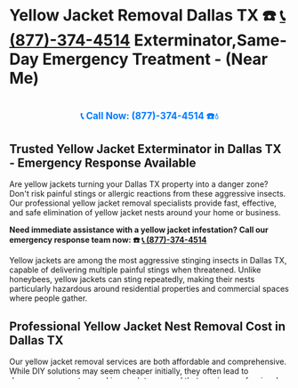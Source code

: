 # Yellow Jacket Removal Dallas TX ☎️ [📞 (877)-374-4514](https://pest-control-4514.netlify.app) Exterminator,Same-Day Emergency Treatment - (Near Me)
# 

<p align="center" style="font-size: 1.2em; font-weight: bold; margin: 20px 0;">
  <a href="https://pest-control-4514.netlify.app" target="_blank" style="color: #007BFF; text-decoration: none;">📞 Call Now: (877)-374-4514 ☎️💧</a>
</p>

## Trusted Yellow Jacket Exterminator in Dallas TX - Emergency Response Available

Are yellow jackets turning your Dallas TX property into a danger zone? Don't risk painful stings or allergic reactions from these aggressive insects. Our professional yellow jacket removal specialists provide fast, effective, and safe elimination of yellow jacket nests around your home or business.

**Need immediate assistance with a yellow jacket infestation? Call our emergency response team now: ☎️ [📞 (877)-374-4514](https://pest-control-4514.netlify.app)**

Yellow jackets are among the most aggressive stinging insects in Dallas TX, capable of delivering multiple painful stings when threatened. Unlike honeybees, yellow jackets can sting repeatedly, making their nests particularly hazardous around residential properties and commercial spaces where people gather.

## Professional Yellow Jacket Nest Removal Cost in Dallas TX

Our yellow jacket removal services are both affordable and comprehensive. While DIY solutions may seem cheaper initially, they often lead to dangerous encounters and incomplete removal that requires professional intervention later. Our yellow jacket extermination costs include:

- Complete nest identification and assessment

- Safe removal of the entire yellow jacket colony

- Preventative treatments to discourage future nests

- Property inspection for additional nests

- Recommendations for preventing future infestations

**Don't wait until someone gets hurt! Contact our expert team today: ☎️ [📞 (877)-374-4514](https://pest-control-4514.netlify.app)**

## How to Get Rid of Yellow Jackets in Dallas TX - Professional Methods

Our Dallas TX pest control specialists utilize proven techniques for complete yellow jacket elimination:

1. **Thorough Inspection**: We locate all yellow jacket nests on your property, including hidden underground nests that homeowners often miss.

2. **Strategic Removal**: Using specialized equipment and protective gear, our technicians safely extract nests from structures, trees, ground cavities, and other locations.

3. **Environmentally Conscious Treatments**: We employ targeted treatments that eliminate yellow jackets while minimizing impact on beneficial insects and the environment.

4. **Preventative Measures**: We identify and seal entry points that yellow jackets use to build nests in structures.

5. **Follow-up Protection**: Optional treatment plans ensure long-term protection against future yellow jacket colonies.

## Emergency Yellow Jacket Response Services in Dallas TX

Yellow jacket emergencies require immediate attention, especially when nests are located near doorways, playgrounds, or high-traffic areas. Our emergency response team is available to handle dangerous yellow jacket situations:

- Aggressive yellow jacket swarms

- Nests discovered near children's play areas

- Yellow jacket infestations in schools or businesses

- Allergic reaction risks

- Large colonies threatening outdoor events

Our Dallas TX emergency yellow jacket removal team arrives prepared with all necessary equipment to quickly neutralize the threat.

## Complete Yellow Jacket Control Services in Dallas TX

Beyond basic nest removal, our comprehensive yellow jacket control services include:

- **Residential Yellow Jacket Removal**: Protection for homes, yards, decks, and outdoor living spaces

- **Commercial Yellow Jacket Management**: Safe elimination for businesses, restaurants, and public spaces

- **Yellow Jacket Nest Location Services**: Finding hidden nests using professional techniques

- **Structural Yellow Jacket Prevention**: Sealing entry points and potential nest sites

- **Landscaping Recommendations**: Reducing environmental factors that attract yellow jackets

- **Education and Prevention**: Teaching property owners how to minimize future yellow jacket attractions

## Why Choose Our Dallas TX Yellow Jacket Exterminator Services?

- **Experienced Technicians**: Our specialists are highly trained in stinging insect removal

- **Comprehensive Solutions**: We don't just remove visible nests – we address the entire problem

- **Safety First Approach**: Full protective equipment and proven methodologies

- **Eco-Friendly Options**: Treatments that protect your family and the environment

- **Satisfaction Guaranteed**: We ensure complete yellow jacket elimination

Yellow jackets can build nests in walls, attics, underground, in trees, shrubs, or abandoned rodent burrows around your Dallas TX property. Don't attempt to remove them yourself – our professionals have the expertise and equipment to handle these dangerous pests safely.

## Contact Our Dallas TX Yellow Jacket Removal Experts Today

Don't live in fear of yellow jackets around your Dallas TX home or business. Contact our professional yellow jacket extermination team for prompt, effective service that eliminates the problem at its source.

**Call now for expert yellow jacket nest removal: ☎️ [📞 (877)-374-4514](https://pest-control-4514.netlify.app)**

*Licensed, insured, and trusted throughout Dallas TX for all stinging insect control needs.*


- [Bed Bug Removal Dallas TX](https://github.com/allyoucaneatsushiin/plumbing-texas/blob/main/Bed-Bug-Removal-Dallas-TX-877-374-4514-Exterminator-Same-Day-Emergency-Treatment-Near-Me.md)
- [Emergency Pest Control Dallas TX](https://github.com/allyoucaneatsushiin/plumbing-texas/blob/main/Emergency-Pest-Control-Dallas-TX-877-374-4514-24-7-Fast-Response-Near-Me.md)
- [Flea Tick Control Dallas TX](https://github.com/allyoucaneatsushiin/plumbing-texas/blob/main/Flea-Tick-Control-Dallas-TX-877-374-4514-Removal-Exterminator-Same-Day-Emergency-Treatment-Near-Me.md)


- [Bed Bug Removal Dallas TX](https://github.com/allyoucaneatsushiin/plumbing-texas/blob/main/Bed-Bug-Removal-Dallas-TX-877-374-4514-Exterminator-Same-Day-Emergency-Treatment-Near-Me.md)
- [Emergency Pest Control Dallas TX](https://github.com/allyoucaneatsushiin/plumbing-texas/blob/main/Emergency-Pest-Control-Dallas-TX-877-374-4514-24-7-Fast-Response-Near-Me.md)
- [Flea Tick Control Dallas TX](https://github.com/allyoucaneatsushiin/plumbing-texas/blob/main/Flea-Tick-Control-Dallas-TX-877-374-4514-Removal-Exterminator-Same-Day-Emergency-Treatment-Near-Me.md)


- [Wasp Control Dallas TX](https://github.com/allyoucaneatsushiin/plumbing-texas/blob/main/Wasp-Control-Dallas-TX-877-374-4514-Removal-Exterminator-Same-Day-Emergency-Treatment-Near-Me.md)
- [Pest Control Dallas TX](https://github.com/allyoucaneatsushiin/plumbing-texas/blob/main/Pest-Control-Dallas-TX-877-374-4514-Exterminator-Same-Day-Emergency-Treatment-Near-Me.md)
- [Rodent Control Dallas TX](https://github.com/allyoucaneatsushiin/plumbing-texas/blob/main/Rodent-Control-Dallas-TX-877-374-4514-Rat-Removal-Exterminator-Same-Day-Emergency-Treatment-Near-Me.md)


*IMPORTANT **Disclaimer:**  

This site [Github.com] is a free service to assist homeowners in connecting with local service providers. All contractors/providers are independent and [Github.com] does not warrant or guarantee any work performed. It is the responsibility of the homeowner to verify that the hired contractor furnishes the necessary license and insurance required for the work being performed. All persons depicted in a photo or video are actors or models and not contractors listed on this site [Github.com].


## Internal Links
- [Fly Control Dallas TX](https://github.com/allyoucaneatsushiin/plumbing-texas/blob/main/Fly-Control-Dallas-TX-877-374-4514-Prevention-Same-Day-Emergency-Treatment-Near-Me.md)
- [Spider Control Dallas TX](https://github.com/allyoucaneatsushiin/plumbing-texas/blob/main/Spider-Control-Dallas-TX-877-374-4514-Removal-Exterminator-Same-Day-Emergency-Treatment-Near-Me.md)
- [ANT Control Dallas TX](https://github.com/allyoucaneatsushiin/plumbing-texas/blob/main/ANT-Control-Dallas-TX-877-374-4514-Prevention-Extermination-Same-Day-Emergency-Treatment-Near-Me.md)
- [Roach Control Dallas TX](https://github.com/allyoucaneatsushiin/plumbing-texas/blob/main/Roach-Control-Dallas-TX-877-374-4514-Removal-Exterminator-Same-Day-Emergency-Treatment-Near-Me.md)
